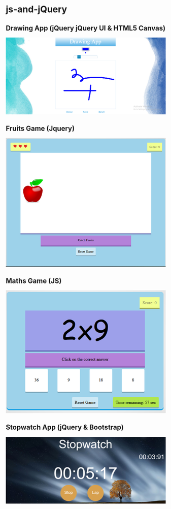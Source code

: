 # js-and-jQuery

## Drawing App (jQuery jQuery UI & HTML5 Canvas)
<img src = "Drawing-app.png" width = "600px">

## Fruits Game (Jquery)
<img src = "Fruit-game.png" width = "600px">

## Maths Game (JS)
<img src = "Math-game.png" width = "600px">

## Stopwatch App (jQuery & Bootstrap)
<img src = "Stopwatch.png" width = "600px">
